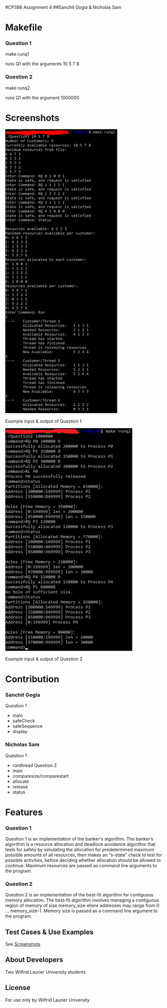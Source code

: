 #CP386 Assignment 4
##Sanchit Gogia & Nicholas Sam

# Makefile
### Question 1
make runq1

runs Q1 with the arguments 10 5 7 8
### Question 2
make runq2

runs Q1 with the argument 1000000

# Screenshots
<a href="https://github.com/SanchitGogia/CP386-A4/blob/master/readme/Q1.PNG">
	<img src="https://github.com/SanchitGogia/CP386-A4/blob/master/readme/Q1.PNG" />
</a>

Example input & output of Question 1

<a href="https://github.com/SanchitGogia/CP386-A4/blob/master/readme/Q2.PNG">
	<img src="https://github.com/SanchitGogia/CP386-A4/blob/master/readme/Q2.PNG" />
</a>

Example input & output of Question 2

# Contribution
### Sanchit Gogia
Question 1
- main
- safeCheck
- safeSequence
- display
### Nicholas Sam
Question 1
- runthread
Question 2
- main
- comparesize/comparestart
- allocate
- release
- status

# Features
### Question 1
Question 1 is an implementation of the banker's algorithm.
The banker’s algorithm is a resource allocation and deadlock avoidance algorithm 
that tests for safety by simulating the allocation for predetermined maximum possible 
amounts of all resources, then makes an “s-state” check to test for possible activities, 
before deciding whether allocation should be allowed to continue.
Maximum resources are passed as command line arguments to the program.
### Question 2
Question 2 is an implementation of the best-fit algorithm for contiguous
memory allocation. The best-fit algorithm involves managing a contiguous region
of memory of size memory_size ehere addresses may range from 0 ... memory_size-1.
Memory size is passed as a command line argument to the program.

## Test Cases & Use Examples
See [Screenshots](https://github.com/SanchitGogia/CP386-A4/blob/master/readme/readme.md#screenshots)

## About Developers
Two Wilfrid Laurier University students 

## License
For use only by Wilfrid Laurier University